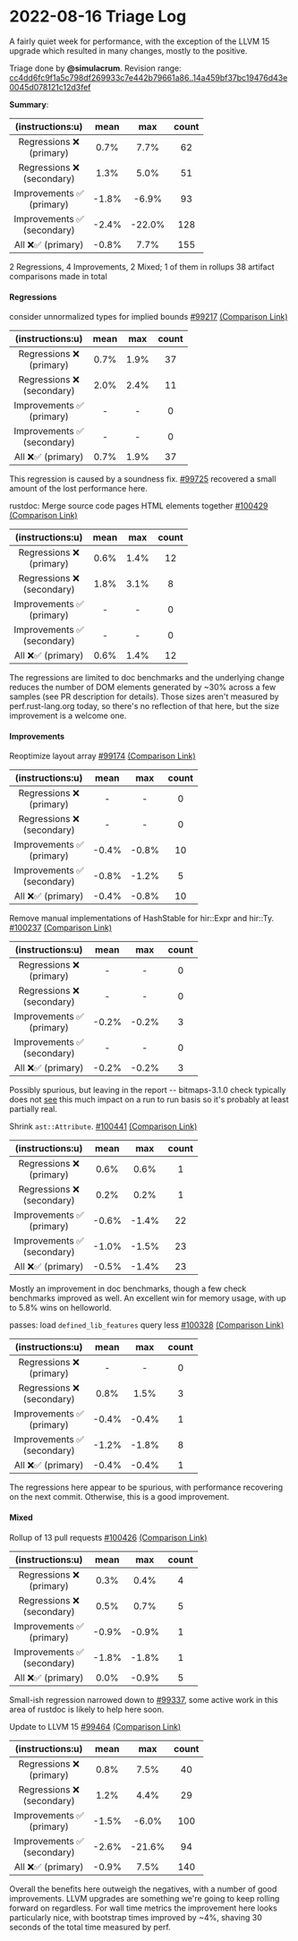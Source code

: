 # 2022-08-16 Triage Log

A fairly quiet week for performance, with the exception of the LLVM 15 upgrade
which resulted in many changes, mostly to the positive.

Triage done by **@simulacrum**.
Revision range: [cc4dd6fc9f1a5c798df269933c7e442b79661a86..14a459bf37bc19476d43e0045d078121c12d3fef](https://perf.rust-lang.org/?start=cc4dd6fc9f1a5c798df269933c7e442b79661a86&end=14a459bf37bc19476d43e0045d078121c12d3fef&absolute=false&stat=instructions%3Au)

**Summary**:

| (instructions:u) | mean | max | count |
|:----------------:|:----:|:---:|:-----:|
| Regressions ❌ <br /> (primary) | 0.7% | 7.7% | 62    |
| Regressions ❌ <br /> (secondary) | 1.3% | 5.0% | 51    |
| Improvements ✅ <br /> (primary) | -1.8% | -6.9% | 93    |
| Improvements ✅ <br /> (secondary) | -2.4% | -22.0% | 128   |
| All ❌✅ (primary) | -0.8% | 7.7% | 155   |


2 Regressions, 4 Improvements, 2 Mixed; 1 of them in rollups
38 artifact comparisons made in total

#### Regressions

consider unnormalized types for implied bounds [#99217](https://github.com/rust-lang/rust/pull/99217) [(Comparison Link)](https://perf.rust-lang.org/compare.html?start=6d3f1beae1720055e5a30f4dbe7a9e7fb810c65e&end=63e4312e6bd50ec9859c363402209809fb8155d5&stat=instructions:u)

| (instructions:u) | mean | max | count |
|:----------------:|:----:|:---:|:-----:|
| Regressions ❌ <br /> (primary) | 0.7% | 1.9% | 37    |
| Regressions ❌ <br /> (secondary) | 2.0% | 2.4% | 11    |
| Improvements ✅ <br /> (primary) | -    | -   | 0     |
| Improvements ✅ <br /> (secondary) | -    | -   | 0     |
| All ❌✅ (primary) | 0.7% | 1.9% | 37    |

This regression is caused by a soundness fix.
[#99725](https://github.com/rust-lang/rust/pull/99725) recovered a small amount
of the lost performance here.

rustdoc: Merge source code pages HTML elements together [#100429](https://github.com/rust-lang/rust/pull/100429) [(Comparison Link)](https://perf.rust-lang.org/compare.html?start=4c5665583815a0f0f3e22516441efb43ea6dede2&end=801821d1560f84e4716fcbd9244ec959320a13d5&stat=instructions:u)

| (instructions:u) | mean | max | count |
|:----------------:|:----:|:---:|:-----:|
| Regressions ❌ <br /> (primary) | 0.6% | 1.4% | 12    |
| Regressions ❌ <br /> (secondary) | 1.8% | 3.1% | 8     |
| Improvements ✅ <br /> (primary) | -    | -   | 0     |
| Improvements ✅ <br /> (secondary) | -    | -   | 0     |
| All ❌✅ (primary) | 0.6% | 1.4% | 12    |

The regressions are limited to doc benchmarks and the underlying change reduces
the number of DOM elements generated by ~30% across a few samples (see PR
description for details). Those sizes aren't measured by perf.rust-lang.org
today, so there's no reflection of that here, but the size improvement is a
welcome one.

#### Improvements

Reoptimize layout array [#99174](https://github.com/rust-lang/rust/pull/99174) [(Comparison Link)](https://perf.rust-lang.org/compare.html?start=29e4a9ee0253cd39e552a77f51f11f9a5f1c41e6&end=908fc5b26d15fc96d630ab921e70b2db77a532c4&stat=instructions:u)

| (instructions:u) | mean | max | count |
|:----------------:|:----:|:---:|:-----:|
| Regressions ❌ <br /> (primary) | -    | -   | 0     |
| Regressions ❌ <br /> (secondary) | -    | -   | 0     |
| Improvements ✅ <br /> (primary) | -0.4% | -0.8% | 10    |
| Improvements ✅ <br /> (secondary) | -0.8% | -1.2% | 5     |
| All ❌✅ (primary) | -0.4% | -0.8% | 10    |


Remove manual implementations of HashStable for hir::Expr and hir::Ty. [#100237](https://github.com/rust-lang/rust/pull/100237) [(Comparison Link)](https://perf.rust-lang.org/compare.html?start=3694b7d307b7516757651952b30bb97b6ba5c049&end=ef9810a3e2a9a16e79176cb0d3466ea82d239942&stat=instructions:u)

| (instructions:u) | mean | max | count |
|:----------------:|:----:|:---:|:-----:|
| Regressions ❌ <br /> (primary) | -    | -   | 0     |
| Regressions ❌ <br /> (secondary) | -    | -   | 0     |
| Improvements ✅ <br /> (primary) | -0.2% | -0.2% | 3     |
| Improvements ✅ <br /> (secondary) | -    | -   | 0     |
| All ❌✅ (primary) | -0.2% | -0.2% | 3     |

Possibly spurious, but leaving in the report -- bitmaps-3.1.0 check typically does not [see] this much impact on a run to run basis so it's probably at least partially real.

[see]: https://perf.rust-lang.org/index.html?start=2022-07-01&end=ef9810a3e2a9a16e79176cb0d3466ea82d239942&benchmark=bitmaps-3.1.0&profile=check&scenario=incr-unchanged&stat=instructions:u&kind=percentfromfirst


Shrink `ast::Attribute`. [#100441](https://github.com/rust-lang/rust/pull/100441) [(Comparison Link)](https://perf.rust-lang.org/compare.html?start=8556e6620e4866526b3cea767ad8c20ae877a569&end=14a459bf37bc19476d43e0045d078121c12d3fef&stat=instructions:u)

| (instructions:u) | mean | max | count |
|:----------------:|:----:|:---:|:-----:|
| Regressions ❌ <br /> (primary) | 0.6% | 0.6% | 1     |
| Regressions ❌ <br /> (secondary) | 0.2% | 0.2% | 1     |
| Improvements ✅ <br /> (primary) | -0.6% | -1.4% | 22    |
| Improvements ✅ <br /> (secondary) | -1.0% | -1.5% | 23    |
| All ❌✅ (primary) | -0.5% | -1.4% | 23    |

Mostly an improvement in doc benchmarks, though a few check benchmarks improved
as well. An excellent win for memory usage, with up to 5.8% wins on helloworld.

passes: load `defined_lib_features` query less [#100328](https://github.com/rust-lang/rust/pull/100328) [(Comparison Link)](https://perf.rust-lang.org/compare.html?start=569788e47ee3595c9c6f0e332844d982b3e991c2&end=0068b8bf4b150b506ef0871be4e8652fd4308f84&stat=instructions:u)

| (instructions:u) | mean | max | count |
|:----------------:|:----:|:---:|:-----:|
| Regressions ❌ <br /> (primary) | -    | -   | 0     |
| Regressions ❌ <br /> (secondary) | 0.8% | 1.5% | 3     |
| Improvements ✅ <br /> (primary) | -0.4% | -0.4% | 1     |
| Improvements ✅ <br /> (secondary) | -1.2% | -1.8% | 8     |
| All ❌✅ (primary) | -0.4% | -0.4% | 1     |

The regressions here appear to be spurious, with performance recovering on the
next commit. Otherwise, this is a good improvement.

#### Mixed

Rollup of 13 pull requests [#100426](https://github.com/rust-lang/rust/pull/100426) [(Comparison Link)](https://perf.rust-lang.org/compare.html?start=20ffea6938b5839c390252e07940b99e3b6a889a&end=2ed0f29168f5bc116e747152be600519b5d78bfd&stat=instructions:u)

| (instructions:u) | mean | max | count |
|:----------------:|:----:|:---:|:-----:|
| Regressions ❌ <br /> (primary) | 0.3% | 0.4% | 4     |
| Regressions ❌ <br /> (secondary) | 0.5% | 0.7% | 5     |
| Improvements ✅ <br /> (primary) | -0.9% | -0.9% | 1     |
| Improvements ✅ <br /> (secondary) | -1.8% | -1.8% | 1     |
| All ❌✅ (primary) | 0.0% | -0.9% | 5     |

Small-ish regression narrowed down to
[#99337](https://github.com/rust-lang/rust/pull/99337), some active work in
this area of rustdoc is likely to help here soon.

Update to LLVM 15 [#99464](https://github.com/rust-lang/rust/pull/99464) [(Comparison Link)](https://perf.rust-lang.org/compare.html?start=b998821e4c51c44a9ebee395c91323c374236bbb&end=e2b52ff73edc8b0b7c74bc28760d618187731fe8&stat=instructions:u)

| (instructions:u) | mean | max | count |
|:----------------:|:----:|:---:|:-----:|
| Regressions ❌ <br /> (primary) | 0.8% | 7.5% | 40    |
| Regressions ❌ <br /> (secondary) | 1.2% | 4.4% | 29    |
| Improvements ✅ <br /> (primary) | -1.5% | -6.0% | 100   |
| Improvements ✅ <br /> (secondary) | -2.6% | -21.6% | 94    |
| All ❌✅ (primary) | -0.9% | 7.5% | 140   |

Overall the benefits here outweigh the negatives, with a number of good
improvements. LLVM upgrades are something we're going to keep rolling forward
on regardless. For wall time metrics the improvement here looks particularly
nice, with bootstrap times improved by ~4%, shaving 30 seconds of the total
time measured by perf.


